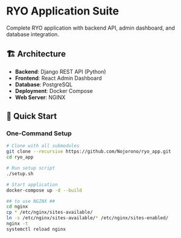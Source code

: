 # RYO Application Suite

Complete RYO application with backend API, admin dashboard, and database integration.

## 🏗️ Architecture

- **Backend**: Django REST API (Python)
- **Frontend**: React Admin Dashboard
- **Database**: PostgreSQL
- **Deployment**: Docker Compose
- **Web Server**: NGINX

## 🚀 Quick Start

### One-Command Setup

```bash
# Clone with all submodules
git clone --recursive https://github.com/Nojorono/ryo_app.git
cd ryo_app

# Run setup script
./setup.sh

# Start application
docker-compose up -d --build

## to use NGINX ##
cd nginx 
cp * /etc/nginx/sites-available/
ln -s /etc/nginx/sites-available/* /etc/nginx/sites-enabled/
nginx -t
systemctl reload nginx
